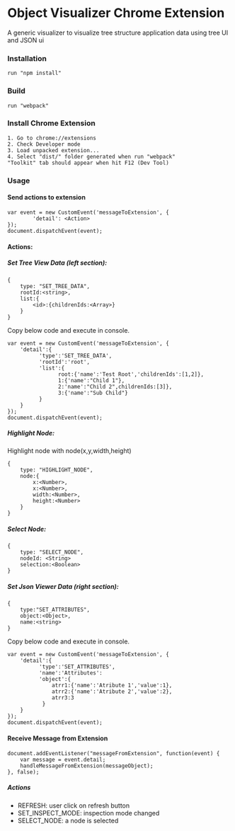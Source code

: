 Object Visualizer Chrome Extension
==================================

A generic visualizer to visualize tree structure application data using tree UI and JSON ui

### Installation
    run "npm install"
### Build
    run "webpack"
### Install Chrome Extension
    1. Go to chrome://extensions
    2. Check Developer mode
    3. Load unpacked extension...
    4. Select "dist/" folder generated when run "webpack"
    "Toolkit" tab should appear when hit F12 (Dev Tool)
### Usage
#### Send actions to extension

    var event = new CustomEvent('messageToExtension', {
			'detail': <Action>
	});
	document.dispatchEvent(event);

#### Actions:

##### Set Tree View Data (left section):
    {
        type: "SET_TREE_DATA",
        rootId:<string>,
        list:{
            <id>:{childrenIds:<Array>}
        }
    }

Copy below code and execute in console.

    var event = new CustomEvent('messageToExtension', {
		'detail':{
              'type':'SET_TREE_DATA',
              'rootId':'root',
              'list':{
                    root:{'name':'Test Root','childrenIds':[1,2]},
                    1:{'name':"Child 1"},
                    2:'name':"Child 2",childrenIds:[3]},
                    3:{'name':"Sub Child"}
              }
        }
	});
	document.dispatchEvent(event);

##### Highlight Node:

Highlight node with node(x,y,width,height)

    {
        type: "HIGHLIGHT_NODE",
        node:{
            x:<Number>,
            x:<Number>,
            width:<Number>,
            height:<Number>
        }
    }
##### Select Node:
    {
        type: "SELECT_NODE",
        nodeId: <String>
        selection:<Boolean>
    }
##### Set Json Viewer Data (right section):
    {
        type:"SET_ATTRIBUTES",
        object:<Object>,
        name:<string>
    }

Copy below code and execute in console.

    var event = new CustomEvent('messageToExtension', {
		'detail':{
              'type':'SET_ATTRIBUTES',
              'name':'Attributes':
              'object':{
                  atrr1:{'name':'Atribute 1','value':1},
                  atrr2:{'name':'Atribute 2','value':2},
                  atrr3:3
               }
        }
	});
	document.dispatchEvent(event);


#### Receive Message from Extension
    document.addEventListener("messageFromExtension", function(event) {
		var message = event.detail;
		handleMessageFromExtension(messageObject);
	}, false);

##### Actions
* REFRESH: user click on refresh button
* SET_INSPECT_MODE:  inspection mode changed
* SELECT_NODE: a node is selected